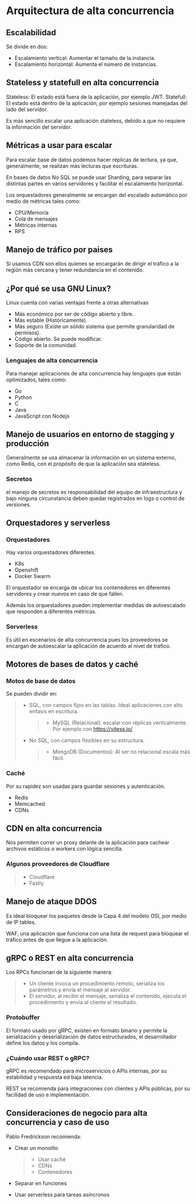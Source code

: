 # Arquitectura de alta concurrencia

## Escalabilidad

Se divide en dos:

-   Escalamiento vertical: Aumentar el tamaño de la instancia.
-   Escalamiento horizontal: Aumenta el número de instancias.

## Stateless y statefull en alta concurrencia

Stateless: El estado está fuera de la aplicación, por ejemplo JWT.
Statefull: El estado está dentro de la aplicación, por ejemplo sesiones
manejadas del lado del servidor.

Es más sencillo escalar una aplicación stateless, debido a que no
requiere la información del servidor.

## Métricas a usar para escalar

Para escalar base de datos podemos hacer réplicas de lectura, ya que,
generalmente, se realizan más lecturas que escrituras.

En bases de datos No SQL se puede usar Sharding, para separar las
distintas partes en varios servidores y facilitar el escalamiento
horizontal.

Los orquestadores generalmente se encargan del escalado automático por
medio de métricas tales como:

-   CPU/Memoria
-   Cola de mensajes
-   Métricas internas
-   RPS

## Manejo de tráfico por paises

Si usamos CDN son ellos quienes se encargarán de dirigir el tráfico a la
región más cercana y tener redundancia en el contenido.

## ¿Por qué se usa GNU Linux?

Linux cuenta con varias ventajas frente a otras alternativas

-   Más económico por ser de código abierto y libre.
-   Más estable (Históricamente).
-   Más seguro (Existe un sólido sistema que permite granularidad de
    permisos).
-   Código abierto. Se puede modificar.
-   Soporte de la comunidad.

### Lenguajes de alta concurrencia

Para manejar aplicaciones de alta concurrencia hay lenguajes que están
optimizados, tales como:

-   Go
-   Python
-   C
-   Java
-   JavaScript con Nodejs

## Manejo de usuarios en entorno de stagging y producción

Generalmente se usa almacenar la información en un sistema externo, como
Redis, con el propósito de que la aplicación sea stateless.

### Secretos

el manejo de secretos es responsabilidad del equipo de infraestructura y
bajo ninguna circunstancia deben quedar registrados en logs o control de
versiones.

## Orquestadores y serverless

### Orquestadores

Hay varios orquestadores diferentes.

-   K8s
-   Openshift
-   Docker Swarm

El orquestador se encarga de ubicar los contenedores en diferentes
servidores y crear nuevos en caso de que fallen.

Además los orquestadores pueden implementar medidas de autoescalado que
responden a diferentes métricas.

### Serverless

Es útil en escenarios de alta concurrencia pues los proveedores se
encargan de autoescalar la aplicación de acuerdo al nivel de tráfico.

## Motores de bases de datos y caché

### Motos de base de datos

Se pueden dividir en:

> -   SQL, con campos fijos en las tablas. Ideal aplicaciones con alto
>     enfasis en escritura.
>
>     > -   MySQL (Relacional): escalar con réplicas verticalmente. Por
>     >     ejemplo con <https://vitess.io/>
>
> -   No SQL, con campos flexibles en su estructura.
>
>     > -   MongoDB (Documentos): Al ser no relacional escala más fácil.

### Caché

Por su rapidez son usadas para guardar sesiones y autenticación.

-   Redis
-   Memcached
-   CDNs

## CDN en alta concurrencia

Nos permiten correr un proxy delante de la aplicación para cachear
archivos estáticos o workers con lógica sencilla.

### Algunos proveedores de Cloudflare

> -   Cloudflare
> -   Fastly

## Manejo de ataque DDOS

Es ideal bloquear los paquetes desde la Capa 4 del modelo OSI, por medio
de IP tables.

WAF, una aplicación que funciona con una lista de request para bloquear
el tráfico antes de que llegue a la aplicación.

## gRPC o REST en alta concurrencia

Los RPCs funcionan de la siguiente manera:

> -   Un cliente invoca un procedimiento remoto, serializa los
>     parámetros y envía el mensaje al servidor.
> -   El servidor, al recibir el mensaje, serializa el contenido,
>     ejecuta el procedimiento y envía al cliente el resultado.

### Protobuffer

El formato usado por gRPC, existen en formato binario y permite la
serialización y deserialización de datos estructurados, el desarrollador
define los datos y los compila.

### ¿Cuándo usar REST o gRPC?

gRPC es recomendado para microservicios o APIs internas, por su
estabilidad y respuesta ed baja latencia.

REST se recomienda para integraciones con clientes y APIs públicas, por
su facilidad de uso e implementación.

## Consideraciones de negocio para alta concurrencia y caso de uso

Pablo Fredrickson recomienda:

-   Crear un monolito

    > -   Usar caché
    > -   CDNs
    > -   Contenedores

-   Separar en funciones

-   Usar serverless para tareas asíncronos
